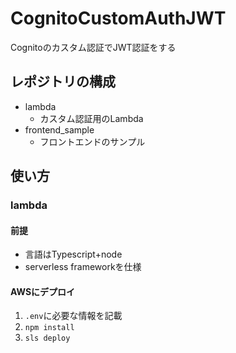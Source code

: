 # CognitoCustomAuthJWT
Cognitoのカスタム認証でJWT認証をする

## レポジトリの構成
- lambda
  - カスタム認証用のLambda
- frontend_sample
  - フロントエンドのサンプル

## 使い方

### lambda

#### 前提
- 言語はTypescript+node
- serverless frameworkを仕様

#### AWSにデプロイ
1. `.env`に必要な情報を記載
2. `npm install`
3. `sls deploy`
